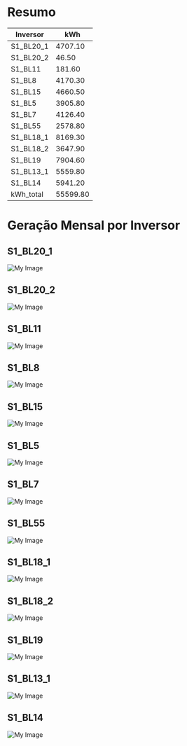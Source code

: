 # Resumo
| Inversor | kWh    |
| -------- | ------ |
| S1_BL20_1       | 4707.10 |
| S1_BL20_2       | 46.50 |
| S1_BL11       | 181.60 |
| S1_BL8       | 4170.30 |
| S1_BL15       | 4660.50 |
| S1_BL5       | 3905.80 |
| S1_BL7       | 4126.40 |
| S1_BL55       | 2578.80 |
| S1_BL18_1       | 8169.30 |
| S1_BL18_2       | 3647.90 |
| S1_BL19       | 7904.60 |
| S1_BL13_1       | 5559.80 |
| S1_BL14       | 5941.20 |
| kWh_total       | 55599.80 |
# Geração Mensal por Inversor
## S1_BL20_1
![My Image](plots/S1_BL20_1.png)
## S1_BL20_2
![My Image](plots/S1_BL20_2.png)
## S1_BL11
![My Image](plots/S1_BL11.png)
## S1_BL8
![My Image](plots/S1_BL8.png)
## S1_BL15
![My Image](plots/S1_BL15.png)
## S1_BL5
![My Image](plots/S1_BL5.png)
## S1_BL7
![My Image](plots/S1_BL7.png)
## S1_BL55
![My Image](plots/S1_BL55.png)
## S1_BL18_1
![My Image](plots/S1_BL18_1.png)
## S1_BL18_2
![My Image](plots/S1_BL18_2.png)
## S1_BL19
![My Image](plots/S1_BL19.png)
## S1_BL13_1
![My Image](plots/S1_BL13_1.png)
## S1_BL14
![My Image](plots/S1_BL14.png)
